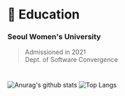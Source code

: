 # :school: Education
### Seoul Women's University 
> Admissioned in 2021<br>Dept. of Software Convergence
#
![Anurag's github stats](https://github-readme-stats.vercel.app/api?username=Skyminn&show_icons=true&theme=tokyonight)
![Top Langs](https://github-readme-stats.vercel.app/api/top-langs/?username=Skyminn&layout=compact&theme=tokyonight)

